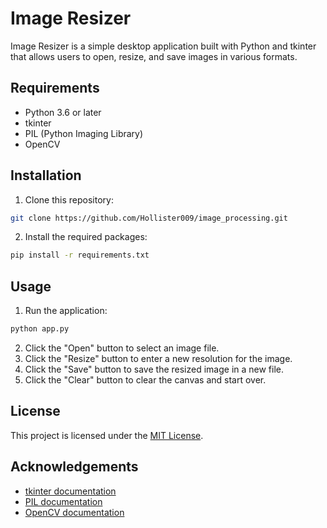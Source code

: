 # Image Resizer
Image Resizer is a simple desktop application built with Python and tkinter that allows users to open, resize, and save images in various formats.

## Requirements
 - Python 3.6 or later
 - tkinter
 - PIL (Python Imaging Library)
 - OpenCV
 
## Installation
1. Clone this repository:
```bash
git clone https://github.com/Hollister009/image_processing.git
```

2. Install the required packages:
```bash
pip install -r requirements.txt
```

## Usage
1. Run the application:
```bash
python app.py
```

2. Click the "Open" button to select an image file.
3. Click the "Resize" button to enter a new resolution for the image.
4. Click the "Save" button to save the resized image in a new file.
5. Click the "Clear" button to clear the canvas and start over.

## License
This project is licensed under the [MIT License](https://opensource.org/license/mit/).

## Acknowledgements
 - [tkinter documentation](https://docs.python.org/3/library/tkinter.html)
 - [PIL documentation](https://pillow.readthedocs.io/en/stable/)
 - [OpenCV documentation](https://docs.opencv.org/4.x/index.html)